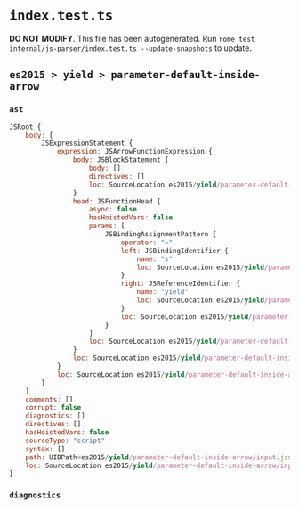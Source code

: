 # `index.test.ts`

**DO NOT MODIFY**. This file has been autogenerated. Run `rome test internal/js-parser/index.test.ts --update-snapshots` to update.

## `es2015 > yield > parameter-default-inside-arrow`

### `ast`

```javascript
JSRoot {
	body: [
		JSExpressionStatement {
			expression: JSArrowFunctionExpression {
				body: JSBlockStatement {
					body: []
					directives: []
					loc: SourceLocation es2015/yield/parameter-default-inside-arrow/input.js 1:15-1:17
				}
				head: JSFunctionHead {
					async: false
					hasHoistedVars: false
					params: [
						JSBindingAssignmentPattern {
							operator: "="
							left: JSBindingIdentifier {
								name: "x"
								loc: SourceLocation es2015/yield/parameter-default-inside-arrow/input.js 1:1-1:2 (x)
							}
							right: JSReferenceIdentifier {
								name: "yield"
								loc: SourceLocation es2015/yield/parameter-default-inside-arrow/input.js 1:5-1:10 (yield)
							}
							loc: SourceLocation es2015/yield/parameter-default-inside-arrow/input.js 1:1-1:10
						}
					]
					loc: SourceLocation es2015/yield/parameter-default-inside-arrow/input.js 1:0-1:14
				}
				loc: SourceLocation es2015/yield/parameter-default-inside-arrow/input.js 1:0-1:17
			}
			loc: SourceLocation es2015/yield/parameter-default-inside-arrow/input.js 1:0-1:17
		}
	]
	comments: []
	corrupt: false
	diagnostics: []
	directives: []
	hasHoistedVars: false
	sourceType: "script"
	syntax: []
	path: UIDPath<es2015/yield/parameter-default-inside-arrow/input.js>
	loc: SourceLocation es2015/yield/parameter-default-inside-arrow/input.js 1:0-1:17
}
```

### `diagnostics`

```

```
